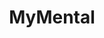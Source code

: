 ---
title: 'MyMental'
description: 'A web application to check our mental health'
pubDate: 2023-08-28
endProjectDate: 2024-11-26
techStack: [
    'lineicons:react',
    'lineicons:javascript',
    'lineicons:postgresql'
]
heroImage: https://res.cloudinary.com/rafirfansyah/image/upload/v1736096432/mymental_mock_kvpbqp.svg
---